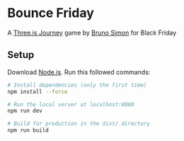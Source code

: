 # Bounce Friday

A [Three.js Journey](https://threejs-journey.com/apps/bounce-friday/) game by [Bruno Simon](https://bruno-simon.com/) for Black Friday

## Setup
Download [Node.js](https://nodejs.org/en/download/).
Run this followed commands:

``` bash
# Install dependencies (only the first time)
npm install --force

# Run the local server at localhost:8080
npm run dev

# Build for production in the dist/ directory
npm run build
```

